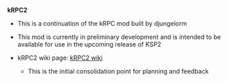 **kRPC2**

* This is a continuation of the kRPC mod built by djungelorm
* This mod is currently in preliminary development and is intended to be available for use in the upcoming release of KSP2

* kRPC2 wiki page:  [kRPC2 wiki](https://www.google.com "Google's Homepage")

  * This is the initial consolidation point for planning and feedback
